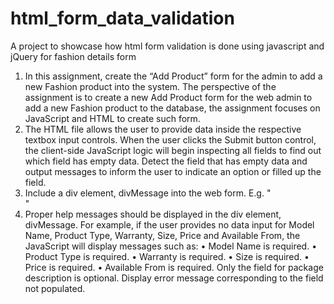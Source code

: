 # html_form_data_validation
A project to showcase how html form validation is done using javascript and jQuery for fashion details form

1. In this assignment, create the “Add Product” form for the admin to add a new Fashion product into the system. The perspective of the assignment is to create a new Add Product form for the web admin to add a new Fashion product to the database, the assignment focuses on JavaScript and HTML to create such form.
2. The HTML file allows the user to provide data inside the respective textbox input controls. When the user clicks the Submit button control, the client-side JavaScript logic will begin inspecting all fields to find out which field has empty data. Detect the field that has empty data and output messages to inform the user to indicate an option or filled up the field.
3. Include a div element, divMessage into the web form. E.g. "<div id="divMessage"></div>"
4. Proper help messages should be displayed in the div element, divMessage. For example, if the user provides no data input for Model Name, Product Type, Warranty, Size, Price and Available From, the JavaScript will display messages such as:
• Model Name is required.
• Product Type is required.
• Warranty is required.
• Size is required.
• Price is required.
• Available From is required.
Only the field for package description is optional. Display error message corresponding to the field not populated.
